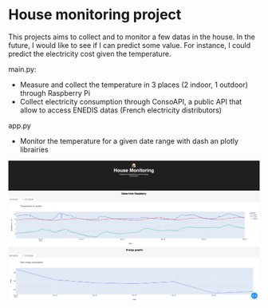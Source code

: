 # House monitoring project

This projects aims to collect and to monitor a few datas in the house.
In the future, I would like to see if I can predict some value. For instance, I could predict the electricity cost given the temperature.

main.py:
- Measure and collect the temperature in 3 places (2 indoor, 1 outdoor) through Raspberry Pi
- Collect electricity consumption through ConsoAPI, a public API that allow to access ENEDIS datas (French electricity distributors)

app.py
- Monitor the temperature for a given date range with dash an plotly librairies

![Screenshot1](https://github.com/Rgaboriau/House-Monitoring/blob/main/view/Capture%20d%E2%80%99%C3%A9cran%20app.py%201.png)
![Screenshot2](https://github.com/Rgaboriau/House-Monitoring/blob/main/view/Capture%20d%E2%80%99%C3%A9cran%20app.py%202.png)
